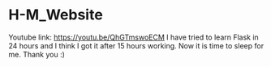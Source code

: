 # H-M_Website
Youtube link: https://youtu.be/QhGTmswoECM
I have tried to learn Flask in 24 hours and I think I got it after 15 hours working. Now it is time to sleep for me. Thank you :)
